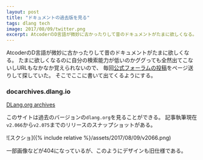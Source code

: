 ```yaml
---
layout: post
title: "ドキュメントの過去版を見る"
tags: dlang tech
image: 2017/08/09/twitter.png
excerpt: AtcoderのD言語が微妙に古かったりして昔のドキュメントがたまに欲しくなる。 たまに欲しくなるのに自分の検索能力が低いのかググっても全然出てこないしURLもなかなか覚えられないので、 毎回公式フォーラムの投稿をページ送りして探していた。 そこでここに書いて出てくるようにする。
---
```


AtcoderのD言語が微妙に古かったりして昔のドキュメントがたまに欲しくなる。
たまに欲しくなるのに自分の検索能力が低いのかググっても全然出てこないしURLもなかなか覚えられないので、
毎回[公式フォーラムの投稿](http://forum.dlang.org/post/sxxdxahqofpdnsjddnho@forum.dlang.org)をページ送りして探していた。
そこでここに書いて出てくるようにする。

### docarchives.dlang.io

[DLang.org archives](https://docarchives.dlang.io/)

このサイトは過去のバージョンの`dlang.org`を見ることができる。
記事執筆現在`v2.066`から`v2.075`までのリリースのスナップショットがある。

![スクショ]({% include relative %}/assets/2017/08/09/v2066.png)

一部画像などが404になっているが、このようにデザインも旧仕様である。